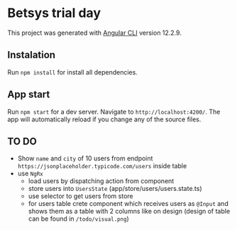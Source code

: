 # Betsys trial day

This project was generated with [Angular CLI](https://github.com/angular/angular-cli) version 12.2.9.

## Instalation

Run `npm install` for install all dependencies.

## App start

Run `npm start` for a dev server. Navigate to `http://localhost:4200/`. The app will automatically reload if you change any of the source files.

## TO DO
- Show `name` and `city` of 10 users from endpoint `https://jsonplaceholder.typicode.com/users` inside table
- use `NgRx`
  - load users by dispatching action from component
  - store users into `UsersState` (app/store/users/users.state.ts)
  - use selector to get users from store
  - for users table crete component which receives users as `@Input` and shows them as a table with 2 columns like on design (design of table can be found in `/todo/visual.png`)
